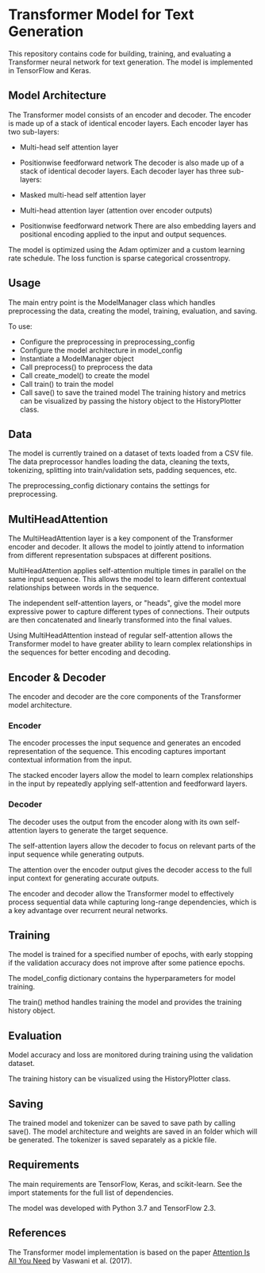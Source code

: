 # Transformer Model for Text Generation
This repository contains code for building, training, and evaluating a Transformer neural network for text generation. The model is implemented in TensorFlow and Keras.

## Model Architecture
The Transformer model consists of an encoder and decoder. The encoder is made up of a stack of identical encoder layers. Each encoder layer has two sub-layers:

* Multi-head self attention layer
* Positionwise feedforward network
The decoder is also made up of a stack of identical decoder layers. Each decoder layer has three sub-layers:

* Masked multi-head self attention layer
* Multi-head attention layer (attention over encoder outputs)
* Positionwise feedforward network
There are also embedding layers and positional encoding applied to the input and output sequences.

The model is optimized using the Adam optimizer and a custom learning rate schedule. The loss function is sparse categorical crossentropy.

## Usage
The main entry point is the ModelManager class which handles preprocessing the data, creating the model, training, evaluation, and saving.

To use:

* Configure the preprocessing in preprocessing_config
* Configure the model architecture in model_config
* Instantiate a ModelManager object
* Call preprocess() to preprocess the data
* Call create_model() to create the model
* Call train() to train the model
* Call save() to save the trained model
The training history and metrics can be visualized by passing the history object to the HistoryPlotter class.

## Data
The model is currently trained on a dataset of texts loaded from a CSV file. The data preprocessor handles loading the data, cleaning the texts, tokenizing, splitting into train/validation sets, padding sequences, etc.

The preprocessing_config dictionary contains the settings for preprocessing.

## MultiHeadAttention
The MultiHeadAttention layer is a key component of the Transformer encoder and decoder. It allows the model to jointly attend to information from different representation subspaces at different positions.

MultiHeadAttention applies self-attention multiple times in parallel on the same input sequence. This allows the model to learn different contextual relationships between words in the sequence.

The independent self-attention layers, or "heads", give the model more expressive power to capture different types of connections. Their outputs are then concatenated and linearly transformed into the final values.

Using MultiHeadAttention instead of regular self-attention allows the Transformer model to have greater ability to learn complex relationships in the sequences for better encoding and decoding.

## Encoder & Decoder
The encoder and decoder are the core components of the Transformer model architecture.

### Encoder
The encoder processes the input sequence and generates an encoded representation of the sequence. This encoding captures important contextual information from the input.

The stacked encoder layers allow the model to learn complex relationships in the input by repeatedly applying self-attention and feedforward layers.

### Decoder
The decoder uses the output from the encoder along with its own self-attention layers to generate the target sequence.

The self-attention layers allow the decoder to focus on relevant parts of the input sequence while generating outputs.

The attention over the encoder output gives the decoder access to the full input context for generating accurate outputs.

The encoder and decoder allow the Transformer model to effectively process sequential data while capturing long-range dependencies, which is a key advantage over recurrent neural networks.

## Training
The model is trained for a specified number of epochs, with early stopping if the validation accuracy does not improve after some patience epochs.

The model_config dictionary contains the hyperparameters for model training.

The train() method handles training the model and provides the training history object.

## Evaluation
Model accuracy and loss are monitored during training using the validation dataset.

The training history can be visualized using the HistoryPlotter class.

## Saving
The trained model and tokenizer can be saved to save path by calling save(). The model architecture and weights are saved in an folder which will be generated. The tokenizer is saved separately as a pickle file.

## Requirements
The main requirements are TensorFlow, Keras, and scikit-learn. See the import statements for the full list of dependencies.

The model was developed with Python 3.7 and TensorFlow 2.3.

## References
The Transformer model implementation is based on the paper [Attention Is All You Need](https://arxiv.org/abs/1706.03762)
 by Vaswani et al. (2017).
